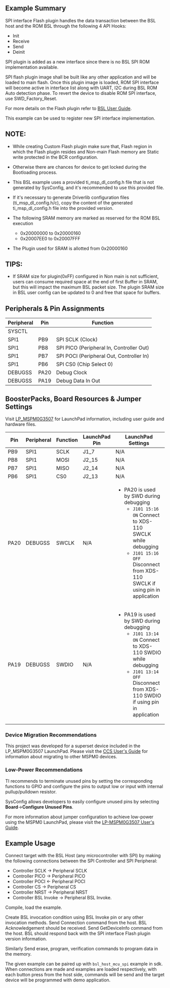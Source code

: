 ## Example Summary

SPI interface Flash plugin handles the data transaction between the
BSL host and the ROM BSL through the following 4 API Hooks:
- Init
- Receive
- Send
- Deinit

SPI plugin is added as a new interface since there is no BSL SPI ROM
implementation available.

SPI flash plugin image shall be built like any other application and will be loaded to main flash.
Once this plugin image is loaded, ROM SPI interface will become active in interface list
along with UART, I2C during BSL ROM Auto detection phase.
To revert the device to disable ROM SPI interface, use SWD_Factory_Reset.

For more details on the Flash plugin refer to [BSL User Guide](https://www.ti.com/lit/ug/slau887/slau887.pdf).

This example can be used to register new SPI interface implementation.

NOTE:
---
* While creating Custom Flash plugin make sure that, Flash region in which the
Flash plugin resides and Non-main Flash memory are Static write protected in the BCR configuration.
* Otherwise there are chances for device to get locked during the Bootloading process.
* This BSL example uses a provided ti_msp_dl_config.h file that is not generated
by SysConfig, and it's recommended to use this provided file. 
* If it's necessary to generate Driverlib configuration files (ti_msp_dl_config.h/c), copy the content of the generated ti_msp_dl_config.h file into the provided version.

* The following SRAM memory are marked as reserved for the ROM BSL execution
    * 0x20000000 to 0x20000160
    * 0x20007EE0 to 0x20007FFF
* The Plugin used for SRAM is allotted from 0x20000160

TIPS:
---
* If SRAM size for plugin(0xFF) configured in Non main is not sufficient, 
  users can consume required space at the end of first Buffer in SRAM, 
  but this will impact the maximum BSL packet size.
  The plugin SRAM size in BSL user config can be updated to 0 and free that space for buffers.
 
## Peripherals & Pin Assignments

| Peripheral | Pin | Function |
| --- | --- | --- |
| SYSCTL |  |  |
| SPI1 | PB9 | SPI SCLK (Clock) |
| SPI1 | PB8 | SPI PICO (Peripheral In, Controller Out) |
| SPI1 | PB7 | SPI POCI (Peripheral Out, Controller In) |
| SPI1 | PB6 | SPI CS0 (Chip Select 0) |
| DEBUGSS | PA20 | Debug Clock |
| DEBUGSS | PA19 | Debug Data In Out |

## BoosterPacks, Board Resources & Jumper Settings

Visit [LP_MSPM0G3507](https://www.ti.com/tool/LP-MSPM0G3507) for LaunchPad information, including user guide and hardware files.

| Pin | Peripheral | Function | LaunchPad Pin | LaunchPad Settings |
| --- | --- | --- | --- | --- |
| PB9 | SPI1 | SCLK | J1_7 | N/A |
| PB8 | SPI1 | MOSI | J2_15 | N/A |
| PB7 | SPI1 | MISO | J2_14 | N/A |
| PB6 | SPI1 | CS0 | J2_13 | N/A |
| PA20 | DEBUGSS | SWCLK | N/A | <ul><li>PA20 is used by SWD during debugging<br><ul><li>`J101 15:16 ON` Connect to XDS-110 SWCLK while debugging<br><li>`J101 15:16 OFF` Disconnect from XDS-110 SWCLK if using pin in application</ul></ul> |
| PA19 | DEBUGSS | SWDIO | N/A | <ul><li>PA19 is used by SWD during debugging<br><ul><li>`J101 13:14 ON` Connect to XDS-110 SWDIO while debugging<br><li>`J101 13:14 OFF` Disconnect from XDS-110 SWDIO if using pin in application</ul></ul> |

### Device Migration Recommendations
This project was developed for a superset device included in the LP_MSPM0G3507 LaunchPad. Please
visit the [CCS User's Guide](https://software-dl.ti.com/msp430/esd/MSPM0-SDK/latest/docs/english/tools/ccs_ide_guide/doc_guide/doc_guide-srcs/ccs_ide_guide.html#manual-migration)
for information about migrating to other MSPM0 devices.

### Low-Power Recommendations
TI recommends to terminate unused pins by setting the corresponding functions to
GPIO and configure the pins to output low or input with internal
pullup/pulldown resistor.

SysConfig allows developers to easily configure unused pins by selecting **Board**→**Configure Unused Pins**.

For more information about jumper configuration to achieve low-power using the
MSPM0 LaunchPad, please visit the [LP-MSPM0G3507 User's Guide](https://www.ti.com/lit/slau873).

## Example Usage

Connect target with the BSL Host (any microcontroller with SPI) by making the following connections between
the SPI Controller and SPI Peripheral:
- Controller SCLK -> Peripheral SCLK
- Controller PICO -> Peripheral PICO
- Controller POCI <- Peripheral POCI
- Controller CS -> Peripheral CS
- Controller NRST -> Peripheral NRST
- Controller BSL Invoke -> Peripheral BSL Invoke.

Compile, load the example.

Create BSL invocation condition using BSL Invoke pin or any other invocation methods.
Send Connection command from the host. BSL Acknowledgement should be received.
Send GetDeviceInfo command from the host.
BSL should respond back with the SPI interface Flash plugin version information.

Similarly Send erase, program, verification commands to program data in the memory.

The given example can be paired up with `bsl_host_mcu_spi` example in sdk.
When connections are made and examples are loaded respectively, with each button press
from the host side, commands will be send and the target device will be programmed with demo application.
